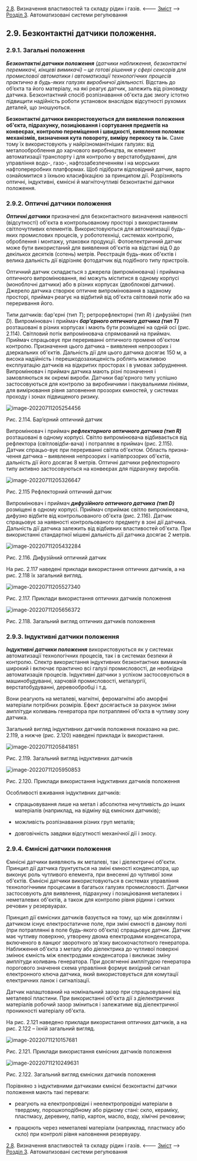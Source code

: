 [2.8](2_8.md). Визначення властивостей та складу рідин і газів. <--- [Зміст](README.md) --> [Розділ 3](3.md). Автоматизовані системи регулювання 

## 2.9. Безконтактні датчики положення. 

### 2.9.1. Загальні положення

***Безконтактні датчики положення*** *(датчики наближення, безконтактні перемикачі, кінцеві вимикачі) – це готові рішення у сфері сенсорів для промислової автоматики і автоматизації технологічних процесів практично в будь-яких галузях виробничої діяльності.* Відстань до об’єкта та його матеріалу, на які реагує датчик, залежить від різновиду датчика. Безконтактний спосіб розпізнавання об'єкта дає змогу істотно підвищити надійність роботи установок внаслідок відсутності рухомих деталей, що зношуються.

**Безконтактні датчики використовуються для виявлення положення об'єкта, підрахунку, позиціювання і сортування предметів на конвеєрах, контролю переміщення і швидкості, виявлення поломок механізмів, визначення кута повороту, виміру перекосу та ін.** Саме тому їх використовують у найрізноманітніших галузях: від металооброблення до харчового виробництва, як елемент автоматизації транспорту і для контролю у верстатобудуванні, для управління водо-, газо-, нафтозабезпеченням і на морських нафтопереробних платформах. Щоб підібрати відповідний датчик, варто ознайомитися з їхньою класифікацією за принципом дії. Розрізняють оптичні, індуктивні, ємнісні й магніточутливі безконтактні датчики положення.

### 2.9.2. Оптичні датчики положення

***Оптичні датчики*** призначені для безконтактного визначення наявності (відсутності) об'єкта в контрольованому просторі з використанням світлочутливих елементів. Використовуються для автоматизації будь-яких промислових процесів, у робототехніці, системах контролю, оброблення і монтажу, упаковки продукції. Фотоелектричний датчик може бути використаний для виявлення об'єктів на відстані від 0 до декількох десятків (сотень) метрів. Реєстрація будь-яких об'єктів і велика дальність дії відрізняє фотодатчик від подібного типу пристроїв.

Оптичний датчик складається з джерела (випромінювача) і приймача оптичного випромінювання, які можуть міститися в одному корпусі (моноблочні датчики) або в різних корпусах (двоблокові датчики). Джерело датчика створює оптичне випромінювання в заданому просторі, приймач реагує на відбитий від об'єкта світловий потік або на переривання його.

Типи датчиків: бар'єрні (тип *Т*); ретрорефлекторні (тип *R*) і дифузійні (тип *D*). Випромінювач і приймач ***бар’єрного оптичного датчика (тип Т)*** розташовані в різних корпусах і мають бути розміщені на одній осі (рис. 2.114). Світловий потік випромінювача спрямований на приймач. Приймач спрацьовує при перериванні оптичного променя об'єктом контролю. Призначення цього датчика – виявлення непрозорих і дзеркальних об'єктів. Дальність дії для цього датчика досягає 150 м, а висока надійність і перешкодозахищеність роблять можливою експлуатацію датчиків на відкритих просторах і в умовах забруднення. Випромінювач і приймач датчика мають різні позначення і замовляються як окремі вироби. Датчики бар'єрного типу успішно застосовуються для контролю за виробничими і пакувальними лініями, для вимірювання рівня заповнення прозорих ємностей, у системах проходу і зонах підвищеного ризику.

![image-20220711205254456](media2/image-20220711205254456.png)

Рис. 2.114. Бар’єрний оптичний датчик 

Випромінювач і приймач ***рефлекторного оптичного датчика (тип R)*** розташовані в одному корпусі. Світло випромінювача відбивається від рефлектора (світловідби-вача) і потрапляє в приймач (рис. 2.115). Датчик спрацьо-вує при перериванні світла об'єктом. Область призна-чення датчика – виявлення непрозорих і напівпрозорих об'єктів, дальність дії його досягає 8 метрів. Оптичні датчики рефлекторного типу активно застосовуються на конвеєрах для підрахунку виробів.

![image-20220711205326647](media2/image-20220711205326647.png)

Рис. 2.115 Рефлекторний  оптичний датчик

Випромінювач і приймач ***дифузійного оптичного датчика***
 ***(тип D)*** розміщені в одному корпусі. Приймач сприймає світло випромінювача, дифузно відбите від контрольованого об'єкта (рис. 2.116). Датчик спрацьовує за наявності контрольованого предмету в зоні дії датчика. Дальність дії датчика залежить від відбивних властивостей об'єкта. При використанні стандартної мішені дальність дії датчика досягає 2 метрів.

![image-20220711205432284](media2/image-20220711205432284.png)

Рис. 2.116. Дифузійний оптичний датчик

На рис. 2.117 наведені приклади використання оптичних датчиків, а на рис. 2.118 їх загальний вигляд.

![image-20220711205527340](media2/image-20220711205527340.png)

Рис. 2.117. Приклади використання оптичних датчиків положення

![image-20220711205656372](media2/image-20220711205656372.png)

Рис. 2.118. Загальний вигляд оптичних датчиків положення

### 2.9.3. Індуктивні датчики положення

***Індуктивні датчики положення*** використовуються як у системах автоматизації технологічних процесів, так і в системах безпеки й контролю. Спектр використання індуктивних безконтактних вимикачів широкий і включає практично всі галузі промисловості, де необхідна автоматизація процесів. Індуктивні датчики з успіхом застосовуються в машинобудуванні, харчовій промисловості, металургії, верстатобудуванні, деревообробці і т.д. 

Вони реагують на металеві, магнітні, феромагнітні або аморфні матеріали потрібних розмірів. Ефект досягається за рахунок зміни амплітуди коливань генератора при потраплянні об'єкта в чутливу зону датчика.

Загальний вигляд індуктивних датчиків положення показано на рис. 2.119, а нижче (рис. 2.120) наведені приклади їх використання.

![image-20220711205841851](media2/image-20220711205841851.png)

Рис. 2.119.  Загальний вигляд індуктивних датчиків

![image-20220711205950853](media2/image-20220711205950853.png)

Рис. 2.120. Приклади використання індуктивних датчиків положення

Особливості вживання індуктивних датчиків:

- спрацьовування лише на метал і абсолютна нечутливість до інших матеріалів (наприклад, на відміну від ємнісних датчиків);

- можливість розпізнавання різних груп металів;

- довговічність завдяки відсутності механічної дії і зносу. 

### 2.9.4. Ємнісні датчики положення

Ємнісні датчики виявляють як металеві, так і діелектричні об'єкти. Принцип дії датчика ґрунтується на зміні ємності конденсатора, що виконує роль чутливого елемента, при внесенні до чутливої зони об'єктів. Ємнісні датчики використовуються в системах управління технологічними процесами в багатьох галузях промисловості. Датчики застосовують для виявлення, підрахунку і позиціювання металевих і неметалевих об'єктів, а також для контролю рівня рідини і сипких речовин у резервуарах. 

Принцип дії ємнісних датчиків базується на тому, що між довкіллям і датчиком існує електростатичне поле, при зміні ємності в даному полі (при потраплянні в поле будь-якого об'єкта) спрацьовує датчик. Датчик має чутливу поверхню, утворену двома електродами конденсатора, включеного в ланцюг зворотного зв'язку високочастотного генератора. Наближення об'єкта з металу або діелектрика до чутливої поверхні змінює ємність між електродами конденсатора і викликає зміну амплітуди коливань генератора. При досягненні амплітудою генератора порогового значення схема управління формує вихідний сигнал електронного ключа датчика, який використовується для комутації електричних ланок і сигналізації.

Датчик налаштований на номінальний зазор при спрацьовуванні від металевої пластини. При використанні об'єкта дії з діелектричних матеріалів робочий зазор зміниться і залежатиме від діелектричної проникності матеріалу об'єкта.

На рис. 2.121 наведено приклади використання оптичних датчиків, а на рис. 2.122 – їхній загальний вигляд.

![image-20220711210157681](media2/image-20220711210157681.png)

Рис. 2.121. Приклади використання ємнісних датчиків положення

![image-20220711210249631](media2/image-20220711210249631.png)

Рис. 2.122. Загальний вигляд ємнісних датчиків положення

Порівняно з індуктивними датчиками ємнісні безконтактні датчики положення мають такі переваги:

- реагують на електропровідні і неелектропровідні матеріали в твердому, порошкоподібному або рідкому стані: скло, кераміку, пластмасу, деревину, папір, картон, масло, воду, хімічні речовини;

- працюють через неметалеві матеріали (наприклад, пластмасу або скло) при контролі рівня наповнення резервуару.



[2.8](2_8.md). Визначення властивостей та складу рідин і газів. <--- [Зміст](README.md) --> [Розділ 3](3.md). Автоматизовані системи регулювання 
